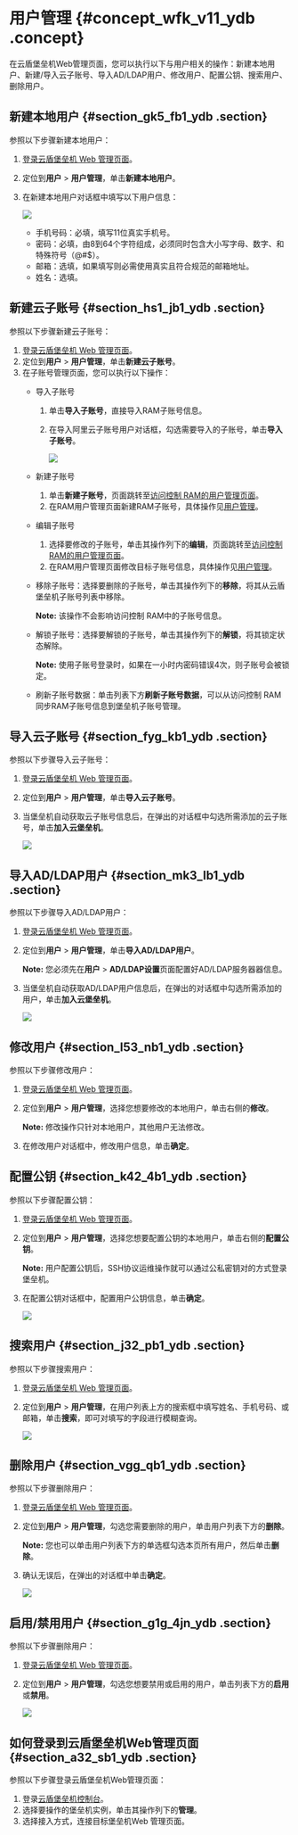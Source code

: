 # 用户管理 {#concept_wfk_v11_ydb .concept}

在云盾堡垒机Web管理页面，您可以执行以下与用户相关的操作：新建本地用户、新建/导入云子账号、导入AD/LDAP用户、修改用户、配置公钥、搜索用户、删除用户。

## 新建本地用户 {#section_gk5_fb1_ydb .section}

参照以下步骤新建本地用户：

1.  [登录云盾堡垒机 Web 管理页面](#section_a32_sb1_ydb)。
2.  定位到**用户** \> **用户管理**，单击**新建本地用户**。
3.  在新建本地用户对话框中填写以下用户信息：

    ![](http://static-aliyun-doc.oss-cn-hangzhou.aliyuncs.com/assets/img/12742/3968_zh-CN.png)

    -   手机号码：必填，填写11位真实手机号。
    -   密码：必填，由8到64个字符组成，必须同时包含大小写字母、数字、和特殊符号（@\#$）。
    -   邮箱：选填，如果填写则必需使用真实且符合规范的邮箱地址。
    -   姓名：选填。

## 新建云子账号 {#section_hs1_jb1_ydb .section}

参照以下步骤新建云子账号：

1.  [登录云盾堡垒机 Web 管理页面](#section_a32_sb1_ydb)。
2.  定位到**用户** \> **用户管理**，单击**新建云子账号**。
3.  在子账号管理页面，您可以执行以下操作：
    -   导入子账号
        1.  单击**导入子账号**，直接导入RAM子账号信息。
        2.  在导入阿里云子账号用户对话框，勾选需要导入的子账号，单击**导入子账号**。

            ![](http://static-aliyun-doc.oss-cn-hangzhou.aliyuncs.com/assets/img/12742/3969_zh-CN.png)

    -   新建子账号
        1.  单击**新建子账号**，页面跳转至[访问控制 RAM的用户管理页面](https://ram.console.aliyun.com/#/user/list)。
        2.  在RAM用户管理页面新建RAM子账号，具体操作见[用户管理](https://help.aliyun.com/document_detail/28647.html)。
    -   编辑子账号
        1.  选择要修改的子账号，单击其操作列下的**编辑**，页面跳转至[访问控制 RAM的用户管理页面](https://ram.console.aliyun.com/#/user/list)。
        2.  在RAM用户管理页面修改目标子账号信息，具体操作见[用户管理](https://help.aliyun.com/document_detail/28647.html)。
    -   移除子账号：选择要删除的子账号，单击其操作列下的**移除**，将其从云盾堡垒机子账号列表中移除。

        **Note:** 该操作不会影响访问控制 RAM中的子账号信息。

    -   解锁子账号：选择要解锁的子账号，单击其操作列下的**解锁**，将其锁定状态解除。

        **Note:** 使用子账号登录时，如果在一小时内密码错误4次，则子账号会被锁定。

    -   刷新子账号数据：单击列表下方**刷新子账号数据**，可以从访问控制 RAM 同步RAM子账号信息到堡垒机子账号管理。

## 导入云子账号 {#section_fyg_kb1_ydb .section}

参照以下步骤导入云子账号：

1.  [登录云盾堡垒机 Web 管理页面](#section_a32_sb1_ydb)。
2.  定位到**用户** \> **用户管理**，单击**导入云子账号**。
3.  当堡垒机自动获取云子账号信息后，在弹出的对话框中勾选所需添加的云子账号，单击**加入云堡垒机**。

    ![](http://static-aliyun-doc.oss-cn-hangzhou.aliyuncs.com/assets/img/12742/4068_zh-CN.png)


## 导入AD/LDAP用户 {#section_mk3_lb1_ydb .section}

参照以下步骤导入AD/LDAP用户：

1.  [登录云盾堡垒机 Web 管理页面](#section_a32_sb1_ydb)。
2.  定位到**用户** \> **用户管理**，单击**导入AD/LDAP用户**。

    **Note:** 您必须先在**用户** \> **AD/LDAP设置**页面配置好AD/LDAP服务器器信息。

3.  当堡垒机自动获取AD/LDAP用户信息后，在弹出的对话框中勾选所需添加的用户，单击**加入云堡垒机**。

    ![](http://static-aliyun-doc.oss-cn-hangzhou.aliyuncs.com/assets/img/12742/4069_zh-CN.png)


## 修改用户 {#section_l53_nb1_ydb .section}

参照以下步骤修改用户：

1.  [登录云盾堡垒机 Web 管理页面](#section_a32_sb1_ydb)。
2.  定位到**用户** \> **用户管理**，选择您想要修改的本地用户，单击右侧的**修改**。

    **Note:** 修改操作只针对本地用户，其他用户无法修改。

3.  在修改用户对话框中，修改用户信息，单击**确定**。

## 配置公钥 {#section_k42_4b1_ydb .section}

参照以下步骤配置公钥：

1.  [登录云盾堡垒机 Web 管理页面](#section_a32_sb1_ydb)。
2.  定位到**用户** \> **用户管理**，选择您想要配置公钥的本地用户，单击右侧的**配置公钥**。

    **Note:** 用户配置公钥后，SSH协议运维操作就可以通过公私密钥对的方式登录堡垒机。

3.  在配置公钥对话框中，配置用户公钥信息，单击**确定**。

    ![](http://static-aliyun-doc.oss-cn-hangzhou.aliyuncs.com/assets/img/12742/4070_zh-CN.png)


## 搜索用户 {#section_j32_pb1_ydb .section}

参照以下步骤搜索用户：

1.  [登录云盾堡垒机 Web 管理页面](#section_a32_sb1_ydb)。
2.  定位到**用户** \> **用户管理**，在用户列表上方的搜索框中填写姓名、手机号码、或邮箱，单击**搜索**，即可对填写的字段进行模糊查询。

    ![](http://static-aliyun-doc.oss-cn-hangzhou.aliyuncs.com/assets/img/12742/4071_zh-CN.png)


## 删除用户 {#section_vgg_qb1_ydb .section}

参照以下步骤删除用户：

1.  [登录云盾堡垒机 Web 管理页面](#section_a32_sb1_ydb)。
2.  定位到**用户** \> **用户管理**，勾选您需要删除的用户，单击用户列表下方的**删除**。

    **Note:** 您也可以单击用户列表下方的单选框勾选本页所有用户，然后单击**删除**。

3.  确认无误后，在弹出的对话框中单击**确定**。

    ![](http://static-aliyun-doc.oss-cn-hangzhou.aliyuncs.com/assets/img/12742/4072_zh-CN.png)


## 启用/禁用用户 {#section_g1g_4jn_ydb .section}

参照以下步骤删除用户：

1.  [登录云盾堡垒机 Web 管理页面](#section_a32_sb1_ydb)。
2.  定位到**用户** \> **用户管理**，勾选您想要禁用或启用的用户，单击列表下方的**启用**或**禁用**。

    ![](http://static-aliyun-doc.oss-cn-hangzhou.aliyuncs.com/assets/img/12742/4073_zh-CN.png)


## 如何登录到云盾堡垒机Web管理页面 {#section_a32_sb1_ydb .section}

参照以下步骤登录云盾堡垒机Web管理页面：

1.  登录[云盾堡垒机控制台](https://yundun.console.aliyun.com/?p=bastion)。
2.  选择要操作的堡垒机实例，单击其操作列下的**管理**。
3.  选择接入方式，连接目标堡垒机Web 管理页面。

